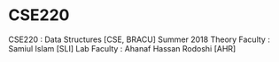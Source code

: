 # CSE220
CSE220 : Data Structures [CSE, BRACU]
Summer 2018
Theory Faculty : Samiul Islam [SLI]
Lab Faculty : Ahanaf Hassan Rodoshi [AHR]
